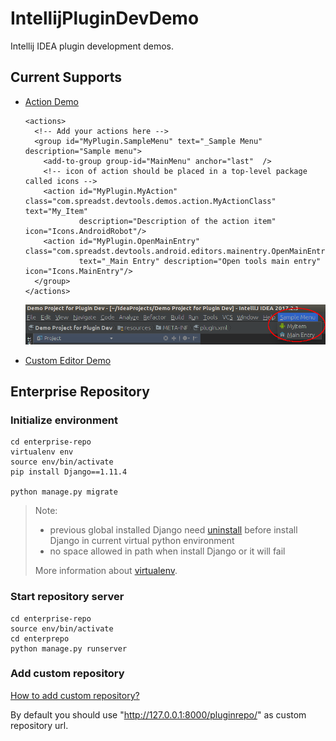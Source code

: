 # IntellijPluginDevDemo

Intellij IDEA plugin development demos.

## Current Supports

- [Action Demo](src/com/spreadst/devtools/demos/action/MyActionClass.java)

  ```
  <actions>
    <!-- Add your actions here -->
    <group id="MyPlugin.SampleMenu" text="_Sample Menu" description="Sample menu">
      <add-to-group group-id="MainMenu" anchor="last"  />
      <!-- icon of action should be placed in a top-level package called icons -->
      <action id="MyPlugin.MyAction" class="com.spreadst.devtools.demos.action.MyActionClass" text="My_Item"
              description="Description of the action item" icon="Icons.AndroidRobot"/>
      <action id="MyPlugin.OpenMainEntry" class="com.spreadst.devtools.android.editors.mainentry.OpenMainEntryAction"
              text="_Main Entry" description="Open tools main entry" icon="Icons.MainEntry"/>
    </group>
  </actions>
  ```

  ![snapshot](snapshots/plugin_action_demo.png)

- [Custom Editor Demo](src/com/spreadst/devtools/android/editors/mainentry/)

## Enterprise Repository

### Initialize environment

```
cd enterprise-repo
virtualenv env
source env/bin/activate
pip install Django==1.11.4

python manage.py migrate
```

> Note:
>
> - previous global installed  Django need [uninstall][install django] before install Django in current virtual python environment
> - no space allowed in path when install Django or it will fail
>
> More information about [virtualenv][virtualenv].

### Start repository server

```
cd enterprise-repo
source env/bin/activate
cd enterprepo
python manage.py runserver
```

### Add custom repository

[How to add custom repository?][add custom repository]

By default you should use "http://127.0.0.1:8000/pluginrepo/" as custom repository url.

<!-- Add links here -->
[virtualenv]: https://virtualenv.pypa.io/en/stable/
[install django]: https://docs.djangoproject.com/en/1.11/topics/install/
[add custom repository]: https://www.jetbrains.com/help/idea/managing-enterprise-plugin-repositories.html#add_plugin_repos
